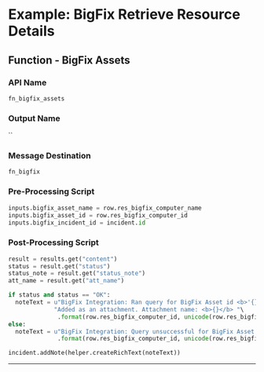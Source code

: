 <!--
    DO NOT MANUALLY EDIT THIS FILE
    THIS FILE IS AUTOMATICALLY GENERATED WITH resilient-sdk codegen
-->

# Example: BigFix Retrieve Resource Details

## Function - BigFix Assets

### API Name
`fn_bigfix_assets`

### Output Name
``

### Message Destination
`fn_bigfix`

### Pre-Processing Script
```python
inputs.bigfix_asset_name = row.res_bigfix_computer_name
inputs.bigfix_asset_id = row.res_bigfix_computer_id
inputs.bigfix_incident_id = incident.id
```

### Post-Processing Script
```python
result = results.get("content")
status = result.get("status")
status_note = result.get("status_note")
att_name = result.get("att_name")

if status and status == "OK":
  noteText = u"BigFix Integration: Ran query for BigFix Asset id <b>'{}'</b> and name <b>'{}'</b>. " \
             "Added as an attachment. Attachment name: <b>{}</b> "\
              .format(row.res_bigfix_computer_id, unicode(row.res_bigfix_computer_name), att_name)
else:
  noteText = u"BigFix Integration: Query unsuccessful for BigFix Asset id <b>'{}'</b> and name <b>'{}'</b>."\
              .format(row.res_bigfix_computer_id, unicode(row.res_bigfix_computer_name))

incident.addNote(helper.createRichText(noteText))
```

---

